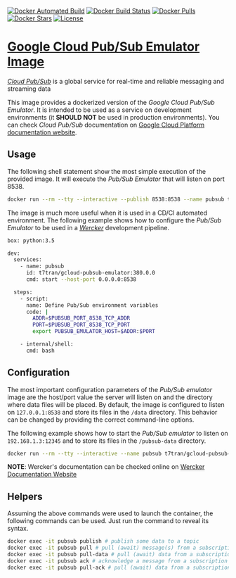[![Docker Automated Build](https://img.shields.io/docker/automated/t7tran/gcloud-pubsub-emulator.svg)](https://hub.docker.com/r/t7tran/gcloud-pubsub-emulator/) [![Docker Build Status](https://img.shields.io/docker/build/t7tran/gcloud-pubsub-emulator.svg)](https://hub.docker.com/r/t7tran/gcloud-pubsub-emulator/builds/) [![Docker Pulls](https://img.shields.io/docker/pulls/t7tran/gcloud-pubsub-emulator.svg)](https://hub.docker.com/r/t7tran/gcloud-pubsub-emulator/) [![Docker Stars](https://img.shields.io/docker/stars/t7tran/gcloud-pubsub-emulator.svg)](https://hub.docker.com/r/t7tran/gcloud-pubsub-emulator/) [![License](https://img.shields.io/github/license/t7tran/docker-gcloud-pubsub-emulator.svg)](https://raw.githubusercontent.com/t7tran/docker-gcloud-pubsub-emulator/blob/master/LICENSE.md)

# [Google Cloud Pub/Sub Emulator Image](https://hub.docker.com/r/t7tran/gcloud-pubsub-emulator/)

[*Cloud Pub/Sub*](https://cloud.google.com/pubsub/) is a global service for real-time and reliable messaging and streaming data

This image provides a dockerized version of the *Google Cloud Pub/Sub Emulator*. It is intended to be used as a service on development environments (it **SHOULD NOT** be used in production environments). You can check *Cloud Pub/Sub* documentation on [Google Cloud Platform documentation website](https://cloud.google.com/pubsub/docs/).

## Usage
The following shell statement show the most simple execution of the provided image. It will execute the *Pub/Sub Emulator* that will listen on port 8538.

```sh
docker run --rm --tty --interactive --publish 8538:8538 --name pubsub t7tran/gcloud-pubsub-emulator:380.0.0
```

The image is much more useful when it is used in a CD/CI automated environment. The following example shows how to configure the *Pub/Sub Emulator* to be used in a [*Wercker*](http://www.wercker.com/) development pipeline.

```sh
box: python:3.5

dev:
  services:
    - name: pubsub
      id: t7tran/gcloud-pubsub-emulator:380.0.0
      cmd: start --host-port 0.0.0.0:8538

  steps:
    - script:
      name: Define Pub/Sub environment variables
      code: |
        ADDR=$PUBSUB_PORT_8538_TCP_ADDR
        PORT=$PUBSUB_PORT_8538_TCP_PORT
        export PUBSUB_EMULATOR_HOST=$ADDR:$PORT

    - internal/shell:
      cmd: bash
```

## Configuration
The most important configuration parameters of the *Pub/Sub emulator* image are the host/port value the server will listen on and the directory where data files will be placed. By default, the image is configured to listen on `127.0.0.1:8538` and store its files in the `/data` directory. This behavior can be changed by providing the correct command-line options.

The following example shows how to start the *Pub/Sub emulator* to listen on `192.168.1.3:12345` and to store its files in the `/pubsub-data` directory.

```sh
docker run --rm --tty --interactive --name pubsub t7tran/gcloud-pubsub-emulator:380.0.0 start --host-port=192.168.1.3:12345 --data-dir=/pubsub-data
```

**NOTE**: Wercker's documentation can be checked online on [Wercker Documentation Website](http://devcenter.wercker.com/docs/home)

## Helpers

Assuming the above commands were used to launch the container, the following commands can be used. Just run the command to reveal its syntax. 

```sh
docker exec -it pubsub publish # publish some data to a topic
docker exec -it pubsub pull # pull (await) message(s) from a subscription
docker exec -it pubsub pull-data # pull (await) data from a subscription
docker exec -it pubsub ack # acknowledge a message from a subscription
docker exec -it pubsub pull-ack # pull (await) data from a subscription then acknowledge upon receipt
```